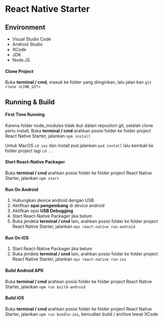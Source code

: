 # React Native Starter


## Environment

- Visual Studio Code
- Android Studio <VERSI>
- XCode <VERSI>
- JDK <VERSI>
- Node.JS <VERSI>

#### Clone Project

Buka **terminal / cmd**, masuk ke folder yang diinginkan, lalu jalan kan ```git clone <LINK_GIT>```


## Running & Build


#### First Time Running

Karena folder node_modules tidak ikut dalam repositori git, setelah clone perlu install, Buka **terminal / cmd** arahkan posisi folder ke folder project React Native Starter, jalankan ```npm install```

Untuk MacOS ```cd ios``` dan install pod jalankan ```pod install``` lalu kembali ke folder project lagi ```cd ..```

#### Start React-Native Packager

Buka **terminal / cmd** arahkan posisi folder ke folder project React Native Starter, jalankan ```npm start```

#### Run On Android

1. Hubungkan device android dengan USB
2. Aktifkan **opsi pengembang** di device android
3. Aktifkan opsi **USB Debugging**
4. Start React-Native Packager jika belum
5. Buka jendela **terminal / cmd** lain, arahkan posisi folder ke folder project React Native Starter, jalankan ```npx react-native run-android```

#### Run On iOS

1. Start React-Native Packager jika belum
5. Buka jendela **terminal / cmd** lain, arahkan posisi folder ke folder project React Native Starter, jalankan ```npx react-native run-ios```

#### Build Android APK

Buka **terminal / cmd** arahkan posisi folder ke folder project React Native Starter, jalankan ```npm run build-android```

#### Build iOS

Buka **terminal / cmd** arahkan posisi folder ke folder project React Native Starter, jalankan ```npm run bundle-ios```, kemudian build / archive lewat XCode